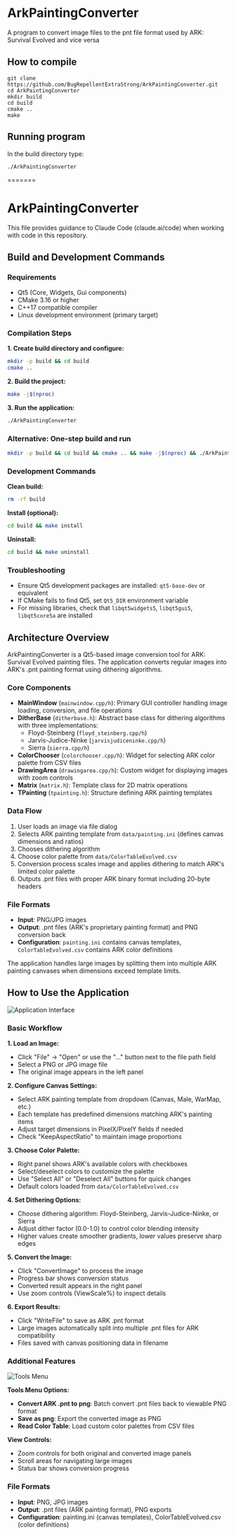 # ArkPaintingConverter
A program to convert image files to the pnt file format used by ARK: Survival Evolved and vice versa

<h2>How to compile</h2>

```
git clone https://github.com/BugRepellentExtraStrong/ArkPaintingConverter.git
cd ArkPaintingConverter
mkdir build
cd build
cmake ..
make
```
<h2>Running program</h2>
In the build directory type:

```
./ArkPaintingConverter
```
=======
# ArkPaintingConverter

This file provides guidance to Claude Code (claude.ai/code) when working with code in this repository.

## Build and Development Commands

### Requirements
- Qt5 (Core, Widgets, Gui components)
- CMake 3.16 or higher
- C++17 compatible compiler
- Linux development environment (primary target)

### Compilation Steps

**1. Create build directory and configure:**
```bash
mkdir -p build && cd build
cmake ..
```

**2. Build the project:**
```bash
make -j$(nproc)
```

**3. Run the application:**
```bash
./ArkPaintingConverter
```

### Alternative: One-step build and run
```bash
mkdir -p build && cd build && cmake .. && make -j$(nproc) && ./ArkPaintingConverter
```

### Development Commands
**Clean build:**
```bash
rm -rf build
```

**Install (optional):**
```bash
cd build && make install
```

**Uninstall:**
```bash
cd build && make uninstall
```

### Troubleshooting
- Ensure Qt5 development packages are installed: `qt5-base-dev` or equivalent
- If CMake fails to find Qt5, set `Qt5_DIR` environment variable
- For missing libraries, check that `libqt5widgets5`, `libqt5gui5`, `libqt5core5a` are installed

## Architecture Overview

ArkPaintingConverter is a Qt5-based image conversion tool for ARK: Survival Evolved painting files. The application converts regular images into ARK's .pnt painting format using dithering algorithms.

### Core Components

- **MainWindow** (`mainwindow.cpp/h`): Primary GUI controller handling image loading, conversion, and file operations
- **DitherBase** (`ditherbase.h`): Abstract base class for dithering algorithms with three implementations:
  - Floyd-Steinberg (`floyd_steinberg.cpp/h`)
  - Jarvis-Judice-Ninke (`jarvisjudiceninke.cpp/h`) 
  - Sierra (`sierra.cpp/h`)
- **ColorChooser** (`colorchooser.cpp/h`): Widget for selecting ARK color palette from CSV files
- **DrawingArea** (`drawingarea.cpp/h`): Custom widget for displaying images with zoom controls
- **Matrix** (`matrix.h`): Template class for 2D matrix operations
- **TPainting** (`tpainting.h`): Structure defining ARK painting templates

### Data Flow

1. User loads an image via file dialog
2. Selects ARK painting template from `data/painting.ini` (defines canvas dimensions and ratios)
3. Chooses dithering algorithm
4. Choose color palette from `data/ColorTableEvolved.csv`
5. Conversion process scales image and applies dithering to match ARK's limited color palette
6. Outputs .pnt files with proper ARK binary format including 20-byte headers

### File Formats

- **Input**: PNG/JPG images
- **Output**: .pnt files (ARK's proprietary painting format) and PNG conversion back
- **Configuration**: `painting.ini` contains canvas templates, `ColorTableEvolved.csv` contains ARK color definitions

The application handles large images by splitting them into multiple ARK painting canvases when dimensions exceed template limits.

## How to Use the Application

![Application Interface](ark1.png)

### Basic Workflow

**1. Load an Image:**
- Click "File" → "Open" or use the "..." button next to the file path field
- Select a PNG or JPG image file
- The original image appears in the left panel

**2. Configure Canvas Settings:**
- Select ARK painting template from dropdown (Canvas, Male, WarMap, etc.)
- Each template has predefined dimensions matching ARK's painting items
- Adjust target dimensions in PixelX/PixelY fields if needed
- Check "KeepAspectRatio" to maintain image proportions

**3. Choose Color Palette:**
- Right panel shows ARK's available colors with checkboxes
- Select/deselect colors to customize the palette
- Use "Select All" or "Deselect All" buttons for quick changes
- Default colors loaded from `data/ColorTableEvolved.csv`

**4. Set Dithering Options:**
- Choose dithering algorithm: Floyd-Steinberg, Jarvis-Judice-Ninke, or Sierra
- Adjust dither factor (0.0-1.0) to control color blending intensity
- Higher values create smoother gradients, lower values preserve sharp edges

**5. Convert the Image:**
- Click "ConvertImage" to process the image
- Progress bar shows conversion status
- Converted result appears in the right panel
- Use zoom controls (ViewScale%) to inspect details

**6. Export Results:**
- Click "WriteFile" to save as ARK .pnt format
- Large images automatically split into multiple .pnt files for ARK compatibility
- Files saved with canvas positioning data in filename

### Additional Features

![Tools Menu](ark3.png)

**Tools Menu Options:**
- **Convert ARK .pnt to png**: Batch convert .pnt files back to viewable PNG format
- **Save as png**: Export the converted image as PNG
- **Read Color Table**: Load custom color palettes from CSV files

**View Controls:**
- Zoom controls for both original and converted image panels
- Scroll areas for navigating large images
- Status bar shows conversion progress

### File Formats
- **Input**: PNG, JPG images  
- **Output**: .pnt files (ARK painting format), PNG exports
- **Configuration**: painting.ini (canvas templates), ColorTableEvolved.csv (color definitions)
